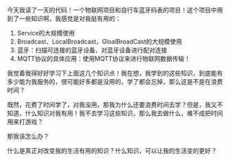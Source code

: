 今天我读了一天的代码！一个物联网项目和自行车蓝牙码表的项目！这个项目中用到了一些知识啊，我感觉是对我挺有用的：

1. Service的大规模使用
2. Broadcast、LocalBroadcast，GloalBroadCast的大规模使用
3. 蓝牙：扫描可连接的蓝牙设备、对蓝牙设备进行配对连接
4. MQTT协议的具体应用：使用MQTT协议来进行物联网数据传输！

我觉着我得好好学习下上面这几个知识点！我在想，我学到的这些知识，到底能有多少能为我服务的，很可能好多都是没用的，学了都会忘掉，那么这是不是在浪费时间？

既然，花费了时间学了，对我没用，那我为什么还要浪费时间去学？但是，我又不知道，什么知识对我有用！我不去学习这些知识，那么我去做什么，难不成把时间用来打游戏？

那我该怎么办？

什么是真正对改变我的生活有用的知识？什么知识，可以让我的生活变的更好？

